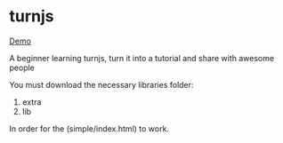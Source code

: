 turnjs
======
<a href = "http://www.codyteoh.com/turnjs/tutorial/simple/">Demo</a><br>

A beginner learning turnjs, turn it into a tutorial and share with awesome people

You must download the necessary libraries folder: 
1. extra
2. lib

In order for the (simple/index.html) to work.
